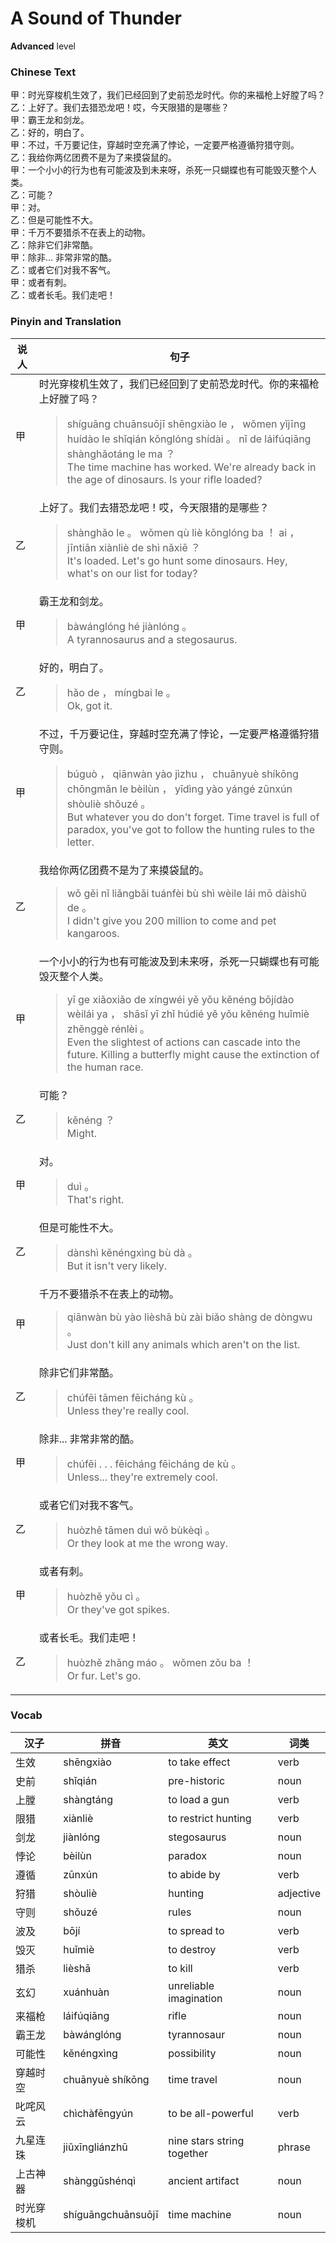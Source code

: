# A Sound of Thunder
**Advanced** level
### Chinese Text
甲：时光穿梭机生效了，我们已经回到了史前恐龙时代。你的来福枪上好膛了吗？<br />乙：上好了。我们去猎恐龙吧！哎，今天限猎的是哪些？<br />甲：霸王龙和剑龙。<br />乙：好的，明白了。<br />甲：不过，千万要记住，穿越时空充满了悖论，一定要严格遵循狩猎守则。<br />乙：我给你两亿团费不是为了来摸袋鼠的。<br />甲：一个小小的行为也有可能波及到未来呀，杀死一只蝴蝶也有可能毁灭整个人类。<br />乙：可能？<br />甲：对。<br />乙：但是可能性不大。<br />甲：千万不要猎杀不在表上的动物。<br />乙：除非它们非常酷。<br />甲：除非... 非常非常的酷。<br />乙：或者它们对我不客气。<br />甲：或者有刺。<br />乙：或者长毛。我们走吧！

### Pinyin and Translation
|说人|句子|
|----|----|
|甲|时光穿梭机生效了，我们已经回到了史前恐龙时代。你的来福枪上好膛了吗？<blockquote>shíguāng chuānsuōjī shēngxiào le ， wǒmen yǐjīng huídào le shǐqián kǒnglóng shídài 。 nǐ de láifúqiāng shànghǎotáng le ma ？<br />The time machine has worked. We're already back in the age of dinosaurs. Is your rifle loaded?</blockquote>|
|乙|上好了。我们去猎恐龙吧！哎，今天限猎的是哪些？<blockquote>shànghǎo le 。 wǒmen qù liè kǒnglóng ba ！ ai ， jīntiān xiànliè de shì nǎxiē ？<br />It's loaded. Let's go hunt some dinosaurs. Hey, what's on our list for today?</blockquote>|
|甲|霸王龙和剑龙。<blockquote>bàwánglóng hé jiànlóng 。<br />A tyrannosaurus and a stegosaurus.</blockquote>|
|乙|好的，明白了。<blockquote>hǎo de ， míngbai le 。<br />Ok, got it.</blockquote>|
|甲|不过，千万要记住，穿越时空充满了悖论，一定要严格遵循狩猎守则。<blockquote>búguò ， qiānwàn yào jìzhu ， chuānyuè shíkōng chōngmǎn le bèilùn ， yīdìng yào yángé zūnxún shòuliè shǒuzé 。<br />But whatever you do don't forget. Time travel is full of paradox, you've got to follow the hunting rules to the letter.</blockquote>|
|乙|我给你两亿团费不是为了来摸袋鼠的。<blockquote>wǒ gěi nǐ liǎngbǎi tuánfèi bù shì wèile lái mō dàishǔ de 。<br />I didn't give you 200 million to come and pet kangaroos.</blockquote>|
|甲|一个小小的行为也有可能波及到未来呀，杀死一只蝴蝶也有可能毁灭整个人类。<blockquote>yī ge xiǎoxiǎo de xíngwéi yě yǒu kěnéng bōjídào wèilái ya ， shāsǐ yī zhǐ húdié yě yǒu kěnéng huǐmiè zhěnggè rénlèi 。<br />Even the slightest of actions can cascade into the future. Killing a butterfly might cause the extinction of the human race.</blockquote>|
|乙|可能？<blockquote>kěnéng ？<br />Might.</blockquote>|
|甲|对。<blockquote>duì 。<br />That's right.</blockquote>|
|乙|但是可能性不大。<blockquote>dànshì kěnéngxìng bù dà 。<br />But it isn't very likely.</blockquote>|
|甲|千万不要猎杀不在表上的动物。<blockquote>qiānwàn bù yào lièshā bù zài biǎo shàng de dòngwu 。<br />Just don't kill any animals which aren't on the list.</blockquote>|
|乙|除非它们非常酷。<blockquote>chúfēi tāmen fēicháng kù 。<br />Unless they're really cool.</blockquote>|
|甲|除非... 非常非常的酷。<blockquote>chúfēi . . .  fēicháng fēicháng de kù 。<br />Unless... they're extremely cool.</blockquote>|
|乙|或者它们对我不客气。<blockquote>huòzhě tāmen duì wǒ bùkèqì 。<br />Or they look at me the wrong way.</blockquote>|
|甲|或者有刺。<blockquote>huòzhě yǒu cì 。<br />Or they've got spikes.</blockquote>|
|乙|或者长毛。我们走吧！<blockquote>huòzhě zhǎng máo 。 wǒmen zǒu ba ！<br />Or fur. Let's go.</blockquote>|
### Vocab
|汉子|拼音|英文|词类|
|----|----|----|----|
|生效|shēngxiào|to take effect|verb|
|史前|shǐqián|pre-historic|noun|
|上膛|shàngtáng|to load a gun|verb|
|限猎|xiànliè|to restrict hunting|verb|
|剑龙|jiànlóng|stegosaurus|noun|
|悖论|bèilùn|paradox|noun|
|遵循|zūnxún|to abide by|verb|
|狩猎|shòuliè|hunting|adjective|
|守则|shǒuzé|rules|noun|
|波及|bōjí|to spread to|verb|
|毁灭|huǐmiè|to destroy|verb|
|猎杀|lièshā|to kill|verb|
|玄幻|xuánhuàn|unreliable imagination|noun|
|来福枪|láifúqiāng|rifle|noun|
|霸王龙|bàwánglóng|tyrannosaur|noun|
|可能性|kěnéngxìng|possibility|noun|
|穿越时空|chuānyuè shíkōng|time travel|noun|
|叱咤风云|chìchàfēngyún|to be all-powerful|verb|
|九星连珠|jiǔxīngliánzhū|nine stars string together|phrase|
|上古神器|shànggǔshénqì|ancient artifact|noun|
|时光穿梭机|shíguāngchuānsuōjī|time machine|noun|